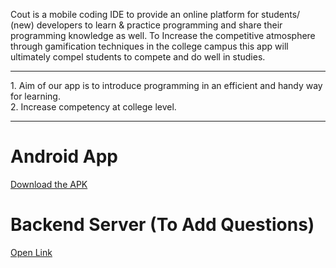 Cout is a mobile coding IDE to provide an online platform for students/ (new) developers to learn & practice programming and share their programming knowledge as well. To Increase the competitive atmosphere through gamification techniques in the college campus this app will ultimately compel students to compete and do well in studies.

<hr>
1. Aim of our app is to introduce programming in an efficient and handy way for learning.<br>
2. Increase competency at college level.

<hr>

# Android App

[Download the APK](https://firebasestorage.googleapis.com/v0/b/cout-1c9d9.appspot.com/o/Cout.apk?alt=media&token=885426bc-d7f6-4ed1-ae02-5a9c5c66ab98)

# Backend Server (To Add Questions)

[Open Link](https://cout-1c9d9.web.app/)
